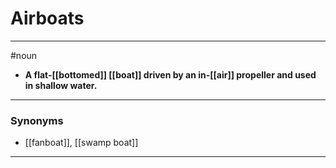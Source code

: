 # Airboats
---
#noun
- **A flat-[[bottomed]] [[boat]] driven by an in-[[air]] propeller and used in shallow water.**
---
### Synonyms
- [[fanboat]], [[swamp boat]]
---
